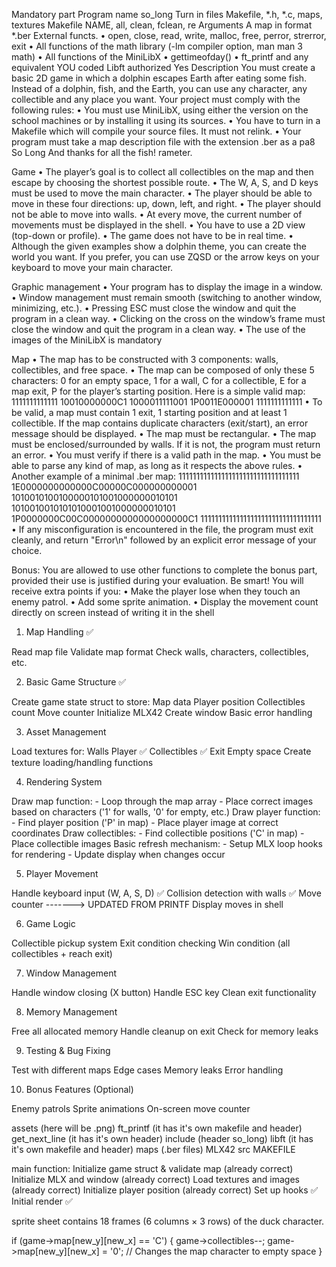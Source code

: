 Mandatory part
Program name so_long
Turn in files Makefile, *.h, *.c, maps, textures
Makefile NAME, all, clean, fclean, re
Arguments A map in format *.ber
External functs.
• open, close, read, write,
malloc, free, perror,
strerror, exit
• All functions of the math
library (-lm compiler option,
man man 3 math)
• All functions of the MiniLibX
• gettimeofday()
• ft_printf and any equivalent
YOU coded
Libft authorized Yes
Description You must create a basic 2D game in which a dolphin
escapes Earth after eating some fish. Instead of
a dolphin, fish, and the Earth, you can use any
character, any collectible and any place you want.
Your project must comply with the following rules:
• You must use MiniLibX, using either the version on the school machines or by
installing it using its sources.
• You have to turn in a Makefile which will compile your source files. It must not
relink.
• Your program must take a map description file with the extension .ber as a pa8
So Long And thanks for all the fish!
rameter.


Game
• The player’s goal is to collect all collectibles on the map and then escape by choosing
the shortest possible route.
• The W, A, S, and D keys must be used to move the main character.
• The player should be able to move in these four directions: up, down, left, and
right.
• The player should not be able to move into walls.
• At every move, the current number of movements must be displayed in the shell.
• You have to use a 2D view (top-down or profile).
• The game does not have to be in real time.
• Although the given examples show a dolphin theme, you can create the world you
want.
If you prefer, you can use ZQSD or the arrow keys on your keyboard to
move your main character.

Graphic management
• Your program has to display the image in a window.
• Window management must remain smooth (switching to another window, minimizing, etc.).
• Pressing ESC must close the window and quit the program in a clean way.
• Clicking on the cross on the window’s frame must close the window and quit the
program in a clean way.
• The use of the images of the MiniLibX is mandatory

 Map
• The map has to be constructed with 3 components: walls, collectibles, and free
space.
• The map can be composed of only these 5 characters:
0 for an empty space,
1 for a wall,
C for a collectible,
E for a map exit,
P for the player’s starting position.
Here is a simple valid map:
1111111111111
10010000000C1
1000011111001
1P0011E000001
1111111111111
• To be valid, a map must contain 1 exit, 1 starting position and at least 1
collectible.
If the map contains duplicate characters (exit/start), an error
message should be displayed.
• The map must be rectangular.
• The map must be enclosed/surrounded by walls. If it is not, the program must
return an error.
• You must verify if there is a valid path in the map.
• You must be able to parse any kind of map, as long as it respects the above rules.
• Another example of a minimal .ber map:
1111111111111111111111111111111111
1E0000000000000C00000C000000000001
1010010100100000101001000000010101
1010010010101010001001000000010101
1P0000000C00C0000000000000000000C1
1111111111111111111111111111111111
• If any misconfiguration is encountered in the file, the program must exit cleanly,
and return "Error\n" followed by an explicit error message of your choice.

Bonus:
You are allowed to use other functions to complete the bonus part, provided their use
is justified during your evaluation. Be smart!
You will receive extra points if you:
• Make the player lose when they touch an enemy patrol.
• Add some sprite animation.
• Display the movement count directly on screen instead of writing it in the shell


1. Map Handling  ✅

Read map file
Validate map format
Check walls, characters, collectibles, etc.

2. Basic Game Structure   ✅

Create game state struct to store:
Map data
Player position
Collectibles count
Move counter
Initialize MLX42
Create window
Basic error handling

3. Asset Management

Load textures for:
	Walls 
	Player ✅
	Collectibles ✅
	Exit 
	Empty space 
Create texture loading/handling functions

<!-- The workflow is:

Load PNG files → Textures (using texture_manager.c)
Convert Textures → Images (using image_handler.c)
Display Images on screen (which we'll do next) -->

4. Rendering System

Draw map function:
	- Loop through the map array
	- Place correct images based on characters ('1' for walls, '0' for empty, etc.)
Draw player function:
	- Find player position ('P' in map)
	- Place player image at correct coordinates
Draw collectibles:
	- Find collectible positions ('C' in map)
	- Place collectible images
Basic refresh mechanism:
	- Setup MLX loop hooks for rendering
	- Update display when changes occur

5. Player Movement

Handle keyboard input (W, A, S, D) ✅
Collision detection with walls ✅
Move counter -------> UPDATED FROM PRINTF
Display moves in shell


6. Game Logic

Collectible pickup system
Exit condition checking
Win condition (all collectibles + reach exit)


7. Window Management

Handle window closing (X button)
Handle ESC key
Clean exit functionality


8. Memory Management

Free all allocated memory
Handle cleanup on exit
Check for memory leaks


9. Testing & Bug Fixing

Test with different maps
Edge cases
Memory leaks
Error handling


10. Bonus Features (Optional)

Enemy patrols
Sprite animations
On-screen move counter


assets (here will be .png)
ft_printf (it has it's own makefile and header)
get_next_line (it has it's own header)
include (header so_long)
libft (it has it's own makefile and header)
maps (.ber files)
MLX42
src
MAKEFILE



main function:
Initialize game struct & validate map (already correct)
Initialize MLX and window (already correct)
Load textures and images (already correct)
Initialize player position (already correct)
Set up hooks ✅
Initial render ✅


sprite sheet contains 18 frames (6 columns × 3 rows) of the duck character.


if (game->map[new_y][new_x] == 'C')
{
    game->collectibles--;
    game->map[new_y][new_x] = '0';  // Changes the map character to empty space
}
